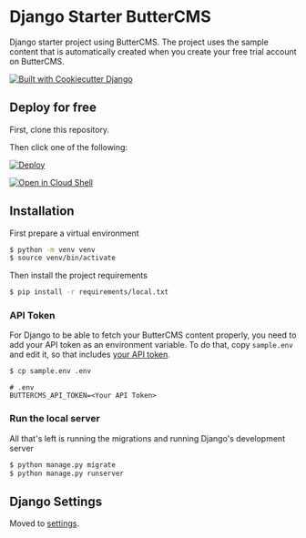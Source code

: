# Django Starter ButterCMS

Django starter project using ButterCMS. The project uses the sample content that is automatically created when you
create your free trial account on ButterCMS.

[![Built with Cookiecutter Django](https://img.shields.io/badge/built%20with-Cookiecutter%20Django-ff69b4.svg?logo=cookiecutter)](https://github.com/pydanny/cookiecutter-django/)

## Deploy for free

First, clone this repository.

Then click one of the following: 

[![Deploy](https://www.herokucdn.com/deploy/button.svg)](https://heroku.com/deploy)

[![Open in Cloud Shell][shell_img]][shell_link]

[shell_img]: http://gstatic.com/cloudssh/images/open-btn.png
[shell_link]: https://console.cloud.google.com/cloudshell/open?git_repo=https://github.com/failedguidedog/django-starter-buttercms/tree/deploy-with-gcp&page=editor&open_in_editor=README.md

## Installation

First prepare a virtual environment

```bash
$ python -m venv venv
$ source venv/bin/activate
```

Then install the project requirements

```bash
$ pip install -r requirements/local.txt
```

### API Token

For Django to be able to fetch your ButterCMS content properly, you need to add your API token as an environment variable.
To do that, copy `sample.env` and edit it, so that includes [your API token](https://buttercms.com/join/).

```bash
$ cp sample.env .env
```

```
# .env
BUTTERCMS_API_TOKEN=<Your API Token>
```

### Run the local server

All that's left is running the migrations and running Django's development server

```bash
$ python manage.py migrate
$ python manage.py runserver
```

## Django Settings

Moved to [settings](http://cookiecutter-django.readthedocs.io/en/latest/settings.html).
